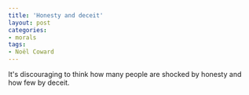```yaml
---
title: 'Honesty and deceit'
layout: post
categories:
- morals
tags:
- Noël Coward
---
```


It's discouraging to think how many people are shocked by honesty and how few by deceit.